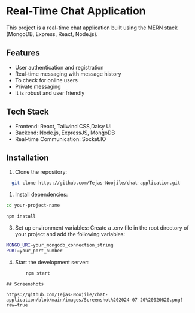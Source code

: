 
# Real-Time Chat Application

This project is a real-time chat application built using the MERN stack (MongoDB, Express, React, Node.js).


## Features

- User authentication and registration
- Real-time messaging with message history
- To check for online users
- Private messaging
- It is robust and user friendly


## Tech Stack

- Frontend: React, Tailwind CSS,Daisy UI
- Backend: Node.js, ExpressJS, MongoDB
- Real-time Communication: Socket.IO 


## Installation

1.  Clone the repository:

```bash
  git clone https://github.com/Tejas-Noojile/chat-application.git
```

1.  Install dependencies:

```bash
cd your-project-name   

npm install
```

3.  Set up environment variables: Create a .env file in the root directory of your project and add the following variables:
```bash
MONGO_URI=your_mongodb_connection_string
PORT=your_port_number
```
4.  Start the development server:
    ```bash
        npm start
```
## Screenshots

https://github.com/Tejas-Noojile/chat-application/blob/main/images/Screenshot%202024-07-20%20020820.png?raw=true
